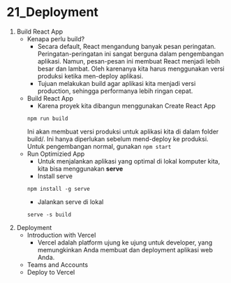 # 21_Deployment

1. Build React App
    - Kenapa perlu build?
        - Secara default, React mengandung banyak pesan peringatan. Peringatan-peringatan ini sangat berguna dalam pengembangan aplikasi. Namun, pesan-pesan ini membuat React menjadi lebih besar dan lambat. Oleh karenanya kita harus menggunakan versi produksi ketika men-deploy aplikasi.
        - Tujuan melakukan build agar aplikasi kita menjadi versi production, sehingga performanya lebih ringan cepat.
    - Build React App
        - Karena proyek kita dibangun menggunakan Create React App
        ```
        npm run build
        ```
        Ini akan membuat versi produksi untuk aplikasi kita di dalam folder build/. Ini hanya diperlukan sebelum mend-deploy ke produksi. Untuk pengembangan normal, gunakan `npm start`
    - Run Optimizied App
        - Untuk menjalankan aplikasi yang optimal di lokal komputer kita, kita bisa menggunakan __serve__
        - Install serve
        ```
        npm install -g serve
        ```
        - Jalankan serve di lokal
        ```
        serve -s build
        ```
2. Deployment
    - Introduction with Vercel
        - Vercel adalah platform ujung ke ujung untuk developer, yang memungkinkan Anda membuat dan deployment aplikasi web Anda.
    - Teams and Accounts
    - Deploy to Vercel
    